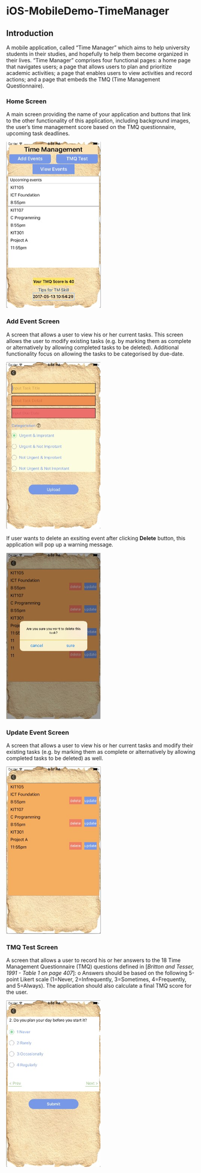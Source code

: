 # iOS-MobileDemo-TimeManager

## Introduction
A mobile application, called “Time Manager” which aims to help university students in their studies, and hopefully to help them become organized in their lives. “Time Manager” comprises four functional pages: a home page that navigates users; a page that allows users to plan and prioritize academic activities; a page that enables users to view activities and record actions; and a page that embeds the TMQ (Time Management Questionnaire). 

### Home Screen
A main screen providing the name of your application and buttons that link to the other functionality of this application, including background images, the user’s time management score based on the TMQ questionnaire, upcoming task deadlines.

![HomeScreen](https://github.com/Jacklau9515/MarkdownPhotos/blob/master/iOS-TimeManager/Mainmenu.JPG)

### Add Event Screen
A screen that allows a user to view his or her current tasks. This screen allows the user to modify existing tasks (e.g. by marking them as complete or alternatively by allowing completed tasks to be deleted). Additional functionality focus on allowing the tasks to be categorised by due-date.

![AddEventScreen](https://github.com/Jacklau9515/MarkdownPhotos/blob/master/iOS-TimeManager/Add%20Event.JPG)

If user wants to delete an exsiting event after clicking **Delete** button, this application will pop up a warning message.

![Warning](https://github.com/Jacklau9515/MarkdownPhotos/blob/master/iOS-TimeManager/Warning%20Message.JPG)

### Update Event Screen
A screen that allows a user to view his or her current tasks and modify their existing tasks (e.g. by marking them as complete or alternatively by allowing completed tasks to be deleted) as well.

![Update](https://github.com/Jacklau9515/MarkdownPhotos/blob/master/iOS-TimeManager/Update%20Event.JPG)

### TMQ Test Screen
A screen that allows a user to record his or her answers to the 18 Time Management Questionnaire (TMQ) questions defined in [*Britton and Tesser, 1991 - Table 1 on page 407*]:
o Answers should be based on the following 5-point Likert scale (1=Never, 2=Infrequently, 3=Sometimes, 4=Frequently, and 5=Always). The application should also calculate a final TMQ score for the user.

![TMQScreen](https://github.com/Jacklau9515/MarkdownPhotos/blob/master/iOS-TimeManager/TMQ%20Test%20Screen.JPG)
